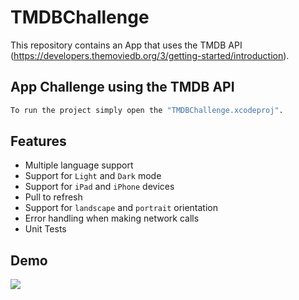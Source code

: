 # TMDBChallenge
This repository contains an App that uses the TMDB API (https://developers.themoviedb.org/3/getting-started/introduction).

## App Challenge using the TMDB API

```bash
To run the project simply open the "TMDBChallenge.xcodeproj".
```

## Features

- Multiple language support
- Support for `Light` and `Dark` mode
- Support for `iPad` and `iPhone` devices
- Pull to refresh
- Support for `landscape` and `portrait` orientation
- Error handling when making network calls
- Unit Tests

## Demo

![](tmdb_demo.gif)
